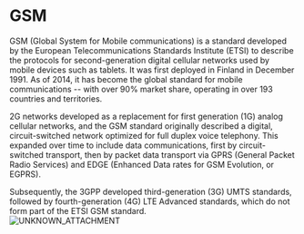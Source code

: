 # GSM


GSM (Global System for Mobile communications) is a standard developed by
the European Telecommunications Standards Institute (ETSI) to describe
the protocols for second-generation digital cellular networks used by
mobile devices such as tablets. It was first deployed in Finland in
December 1991. As of 2014, it has become the global standard for mobile
communications -- with over 90% market share, operating in over 193
countries and territories.

2G networks developed as a replacement for first generation (1G) analog
cellular networks, and the GSM standard originally described a digital,
circuit-switched network optimized for full duplex voice telephony. This
expanded over time to include data communications, first by
circuit-switched transport, then by packet data transport via GPRS
(General Packet Radio Services) and EDGE (Enhanced Data rates for GSM
Evolution, or EGPRS).

Subsequently, the 3GPP developed third-generation (3G) UMTS standards,
followed by fourth-generation (4G) LTE Advanced standards, which do not
form part of the ETSI GSM standard.\
![](https://markbac.github.io/Glossary/plugins/servlet/confluence/placeholder/unknown-attachment "UNKNOWN_ATTACHMENT")

